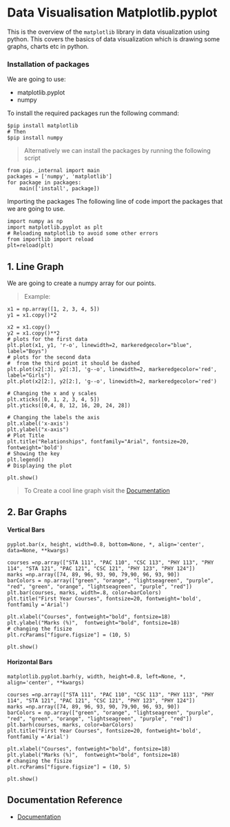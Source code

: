 # Data Visualisation Matplotlib.pyplot

This is the overview of the `matplotlib` library in data visualization using python. This covers the basics of data visualization which is drawing some graphs, charts etc in python.

### Installation of packages

We are going to use:

- matplotlib.pyplot
- numpy

To install the required packages run the following command:

```shell
$pip install matplotlib
# Then
$pip install numpy

```

> Alternatively we can install the packages by running the following script

```
from pip._internal import main
packages = ['numpy', 'matplotlib']
for package in packages:
    main(['install', package])
```

Importing the packages
The following line of code import the packages that we are going to use.

```
import numpy as np
import matplotlib.pyplot as plt
# Reloading matplotlib to avoid some other errors
from importlib import reload
plt=reload(plt)
```

## 1. Line Graph

We are going to create a numpy array for our points.

> Example:

```
x1 = np.array([1, 2, 3, 4, 5])
y1 = x1.copy()*2

x2 = x1.copy()
y2 = x1.copy()**2
# plots for the first data
plt.plot(x1, y1, 'r-o', linewidth=2, markeredgecolor="blue", label="Boys")
# plots for the second data
#  from the third point it should be dashed
plt.plot(x2[:3], y2[:3], 'g--o', linewidth=2, markeredgecolor='red', label="Girls")
plt.plot(x2[2:], y2[2:], 'g--o', linewidth=2, markeredgecolor='red')

# Changing the x and y scales
plt.xticks([0, 1, 2, 3, 4, 5])
plt.yticks([0,4, 8, 12, 16, 20, 24, 28])

# Changing the labels the axis
plt.xlabel('x-axis')
plt.ylabel("x-axis")
# Plot Title
plt.title("Relationships", fontfamily="Arial", fontsize=20, fontweight='bold')
# Showing the key
plt.legend()
# Displaying the plot

plt.show()
```

> To Create a cool line graph visit the [Documentation](https://matplotlib.org/stable/api/_as_gen/matplotlib.pyplot.html)

## 2. Bar Graphs

#### Vertical Bars

`pyplot.bar(x, height, width=0.8, bottom=None, *, align='center', data=None, **kwargs)`

```
courses =np.array(["STA 111", "PAC 110", "CSC 113", "PHY 113", "PHY 114", "STA 121", "PAC 121", "CSC 121", "PHY 123", "PHY 124"])
marks =np.array([74, 89, 96, 93, 90, 79,90, 96, 93, 90])
barColors = np.array(["green", "orange", "lightseagreen", "purple", "red", "green", "orange", "lightseagreen", "purple", "red"])
plt.bar(courses, marks, width=.8, color=barColors)
plt.title("First Year Courses", fontsize=20, fontweight='bold', fontfamily ='Arial')

plt.xlabel("Courses", fontweight="bold", fontsize=18)
plt.ylabel("Marks (%)",  fontweight="bold", fontsize=18)
# changing the fisize
plt.rcParams["figure.figsize"] = (10, 5)

plt.show()
```

#### Horizontal Bars

`matplotlib.pyplot.barh(y, width, height=0.8, left=None, *, align='center', **kwargs)`

```
courses =np.array(["STA 111", "PAC 110", "CSC 113", "PHY 113", "PHY 114", "STA 121", "PAC 121", "CSC 121", "PHY 123", "PHY 124"])
marks =np.array([74, 89, 96, 93, 90, 79,90, 96, 93, 90])
barColors = np.array(["green", "orange", "lightseagreen", "purple", "red", "green", "orange", "lightseagreen", "purple", "red"])
plt.barh(courses, marks, color=barColors)
plt.title("First Year Courses", fontsize=20, fontweight='bold', fontfamily ='Arial')

plt.xlabel("Courses", fontweight="bold", fontsize=18)
plt.ylabel("Marks (%)",  fontweight="bold", fontsize=18)
# changing the fisize
plt.rcParams["figure.figsize"] = (10, 5)

plt.show()
```

## Documentation Reference

- [Documentation](https://matplotlib.org/stable/api/_as_gen/matplotlib.pyplot.html)
